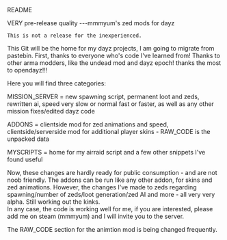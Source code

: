 README

VERY pre-release quality ---mmmyum's zed mods for dayz

>>>
	This is not a release for the inexperienced.
>>>

This Git will be the home for my dayz projects, I am going to migrate from pastebin.  First, thanks to everyone who's code I've learned from! Thanks to other arma modders, like the undead mod and dayz epoch! thanks the most to opendayz!!!



Here you will find three categories:

MISSION_SERVER = new spawning script, permanent loot and zeds, rewritten ai, speed very slow or normal fast or faster, as well as any other mission fixes/edited dayz code

ADDONS = clientside mod for zed animations and speed, clientside/serverside mod for additional player skins - RAW_CODE is the unpacked data

MYSCRIPTS = home for my airraid script and a few other snippets I've found useful



Now, these changes are hardly ready for public consumption - and are not noob friendly.   The addons can be run like any other addon, for skins and zed animations. 
		However, the changes I've made to zeds regarding spawning/number of zeds/loot generation/zed AI and more - all very very alpha.  Still working out the kinks.  
	In any case, the code is working well for me, if you are interested, please add me on steam (mmmyum) and I will invite you to the server. 


The RAW_CODE section for the animtion mod is being changed frequently.
